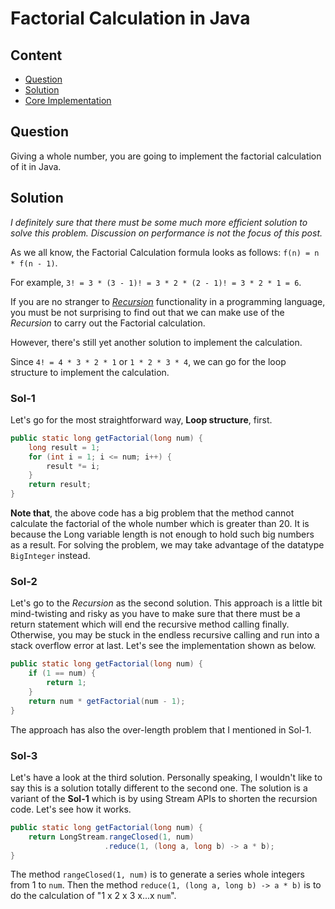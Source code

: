 # Factorial Calculation in Java

## Content

- [Question](#question)
- [Solution](#solution)
- [Core Implementation](#core-implementation)

## Question

Giving a whole number, you are going to implement the factorial calculation of it in Java.

## Solution

*I definitely sure that there must be some much more efficient solution to solve this problem. Discussion on performance is not the focus of this post.*

As we all know, the Factorial Calculation formula looks as follows: `f(n) = n * f(n - 1)`. 

For example, `3! = 3 * (3 - 1)! = 3 * 2 * (2 - 1)! = 3 * 2 * 1 = 6`.

If you are no stranger to *[Recursion](https://introcs.cs.princeton.edu/java/23recursion/)* functionality in a programming language, you must be not surprising to find out that we can make use of the *Recursion* to carry out the Factorial calculation. 

However, there's still yet another solution to implement the calculation.

Since `4! = 4 * 3 * 2 * 1` or `1 * 2 * 3 * 4`,  we can go for the loop structure to implement the calculation.

### Sol-1

Let's go for the most straightforward way, **Loop structure**, first.

```java
public static long getFactorial(long num) {
    long result = 1;
    for (int i = 1; i <= num; i++) {
        result *= i;
    }
    return result;
}
```

**Note that**, the above code has a big problem that the method cannot calculate the factorial of the whole number which is greater than 20. It is because the Long variable length is not enough to hold such big numbers as a result. For solving the problem, we may take advantage of the datatype `BigInteger` instead.

### Sol-2

Let's go to the *Recursion* as the second solution. This approach is a little bit mind-twisting and risky as you have to make sure that there must be a return statement which will end the recursive method calling finally. Otherwise, you may be stuck in the endless recursive calling and run into a stack overflow error at last. Let's see the implementation shown as below.

```java
public static long getFactorial(long num) {
    if (1 == num) {
        return 1;
    }
    return num * getFactorial(num - 1); 
}
```

The approach has also the over-length problem that I mentioned in Sol-1.

### Sol-3

Let's have a look at the third solution. Personally speaking, I wouldn't like to say this is a solution totally different to the second one. The solution is a variant of the **Sol-1** which is by using Stream APIs to shorten the recursion code. Let's see how it works.

```java
public static long getFactorial(long num) {
    return LongStream.rangeClosed(1, num)
                     .reduce(1, (long a, long b) -> a * b);
}
```

The method `rangeClosed(1, num)` is to generate a series whole integers  from 1 to `num`.  Then the method `reduce(1, (long a, long b) -> a * b)` is to do the calculation of "1 x 2 x 3 x...x `num`".

